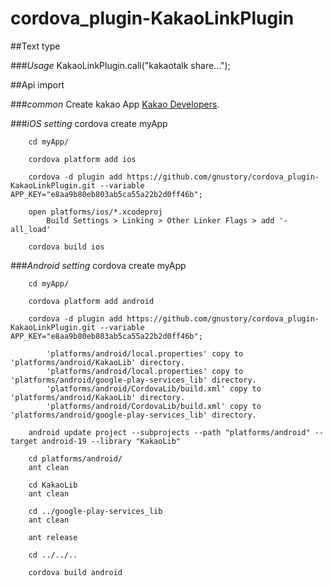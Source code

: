 cordova_plugin-KakaoLinkPlugin
==============

##Text type

        
###*Usage*
        KakaoLinkPlugin.call("kakaotalk share...");


##Api import

###*common* 
Create kakao App [Kakao Developers](https://developers.kakao.com/apps).


###*iOS setting*
        cordova create myApp
                
        cd myApp/
        
        cordova platform add ios
        
        cordova -d plugin add https://github.com/gnustory/cordova_plugin-KakaoLinkPlugin.git --variable APP_KEY="e8aa9b80eb803ab5ca55a22b2d0ff46b";
        
        open platforms/ios/*.xcodeproj
            Build Settings > Linking > Other Linker Flags > add '-all_load'
        
        cordova build ios
        
###*Android setting*
        cordova create myApp
        
        cd myApp/
        
        cordova platform add android
        
        cordova -d plugin add https://github.com/gnustory/cordova_plugin-KakaoLinkPlugin.git --variable APP_KEY="e8aa9b80eb803ab5ca55a22b2d0ff46b";
                
            'platforms/android/local.properties' copy to 'platforms/android/KakaoLib' directory.
            'platforms/android/local.properties' copy to 'platforms/android/google-play-services_lib' directory.
            'platforms/android/CordovaLib/build.xml' copy to 'platforms/android/KakaoLib' directory.
            'platforms/android/CordovaLib/build.xml' copy to 'platforms/android/google-play-services_lib' directory.
            
        android update project --subprojects --path "platforms/android" --target android-19 --library "KakaoLib"
        
        cd platforms/android/
        ant clean
        
        cd KakaoLib
        ant clean
        
        cd ../google-play-services_lib
        ant clean
        
        ant release
        
        cd ../../..
        
        cordova build android